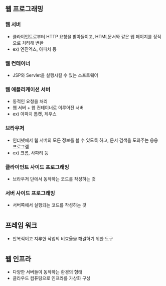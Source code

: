 ## 웹 프로그래밍
### 웹 서버
- 클라이언트로부터 HTTP 요청을 받아들이고, HTML문서와 같은 웹 페이지를 정적으로 처리해 변환
- ex) 엔진엑스, 아파치 등
### 웹 컨테이너
- JSP와 Servlet을 실행시킬 수 있는 소프트웨어
### 웹 애플리케이션 서버
- 동적인 요청을 처리
- 웹 서버 + 웹 컨테이너로 이루어진 서버
- ex) 아파치 톰캣, 제우스
### 브라우저
- 인터넷에서 웹 서버의 모든 정보를 볼 수 있도록 하고, 문서 검색을 도와주는 응용 프로그램
- ex) 크롬, 사파리 등
### 클라이언트 사이드 프로그래밍
- 브라우저 단에서 동작하는 코드를 작성하는 것
### 서버 사이드 프로그래밍
- 서버쪽에서 실행되는 코드를 작성하는 것

#
## 프레임 워크
- 반복적이고 지루한 작업의 비효율을 해결하기 위한 도구

#
## 웹 인프라
- 다양한 서버들이 동작하는 환경의 형태
- 클라우드 컴퓨팅으로 인프라를 가상화 구성